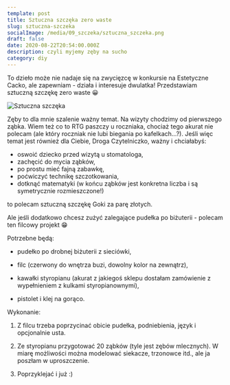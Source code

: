 ```yaml
---
template: post
title: Sztuczna szczęka zero waste
slug: sztuczna-szczeka
socialImage: /media/09_szczeka/sztuczna_szczeka.png
draft: false
date: 2020-08-22T20:54:00.000Z
description: czyli myjemy zęby na sucho
category: diy
---
```


To dzieło może nie nadaje się na zwycięzcę w konkursie na Estetyczne Cacko, ale zapewniam - działa i interesuje dwulatka! Przedstawiam sztuczną szczękę zero waste 😀

![Sztuczna szczęka](/media/09_szczeka/sztuczna_szczeka.jpg "Sztuczna szczęka")

Zęby to dla mnie szalenie ważny temat. Na wizyty chodzimy od pierwszego ząbka. Wiem też co to RTG paszczy u roczniaka, chociaż tego akurat nie polecam (ale który roczniak nie lubi biegania po kafelkach...?). Jeśli więc temat jest również dla Ciebie, Droga Czytelniczko, ważny i chciałabyś:

* oswoić dziecko przed wizytą u stomatologa,
* zachęcić do mycia ząbków,
* po prostu mieć fajną zabawkę,
* poćwiczyć technikę szczotkowania,
* dotknąć matematyki (w końcu ząbków jest konkretna liczba i są symetrycznie rozmieszczone!)

to polecam sztuczną szczękę Goki za parę złotych.  

Ale jeśli dodatkowo chcesz zużyć zalegające pudełka po biżuterii - polecam ten filcowy projekt 😁



Potrzebne będą:

- pudełko po drobnej biżuterii z sieciówki,

- filc (czerwony do wnętrza buzi, dowolny kolor na zewnątrz),

- kawałki styropianu (akurat z jakiegoś sklepu dostałam zamówienie z wypełnieniem z kulkami styropianownymi),

- pistolet i klej na gorąco. 



Wykonanie:

1. Z filcu trzeba poprzycinać obicie pudełka, podniebienia,  język i opcjonalnie usta. 

2. Ze styropianu przygotować 20 ząbków (tyle jest zębów mlecznych). W miarę możliwości można modelować siekacze, trzonowce itd., ale ja poszłam w uproszczenie.

3. Poprzyklejać i już :)

